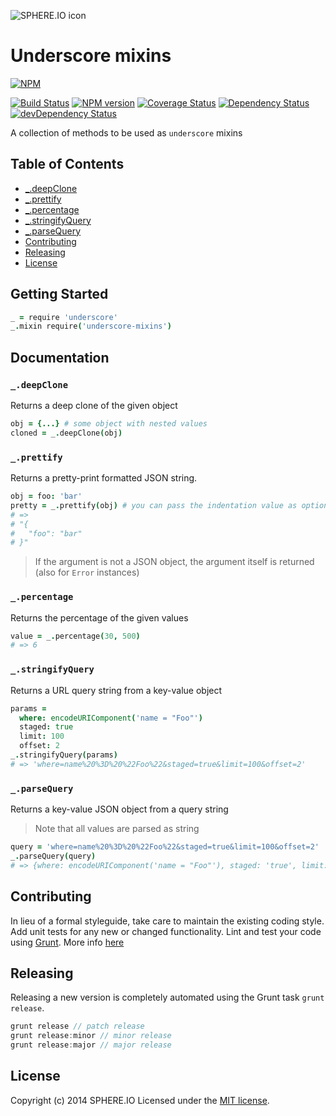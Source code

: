 ![SPHERE.IO icon](https://admin.sphere.io/assets/images/sphere_logo_rgb_long.png)

# Underscore mixins

[![NPM](https://nodei.co/npm/underscore-mixins.png?downloads=true)](https://www.npmjs.org/package/underscore-mixins)

[![Build Status](https://secure.travis-ci.org/sphereio/underscore-mixins.png?branch=master)](http://travis-ci.org/sphereio/underscore-mixins) [![NPM version](https://badge.fury.io/js/underscore-mixins.png)](http://badge.fury.io/js/underscore-mixins) [![Coverage Status](https://coveralls.io/repos/sphereio/underscore-mixins/badge.png)](https://coveralls.io/r/sphereio/underscore-mixins) [![Dependency Status](https://david-dm.org/sphereio/underscore-mixins.png?theme=shields.io)](https://david-dm.org/sphereio/underscore-mixins) [![devDependency Status](https://david-dm.org/sphereio/underscore-mixins/dev-status.png?theme=shields.io)](https://david-dm.org/sphereio/underscore-mixins#info=devDependencies)

A collection of methods to be used as `underscore` mixins

## Table of Contents
* [_.deepClone](#_deepclone)
* [_.prettify](#_prettify)
* [_.percentage](#_percentage)
* [_.stringifyQuery](#_stringifyquery)
* [_.parseQuery](#_parsequery)
* [Contributing](#contributing)
* [Releasing](#releasing)
* [License](#license)


## Getting Started

```coffeescript
_ = require 'underscore'
_.mixin require('underscore-mixins')
```

## Documentation

### `_.deepClone`
Returns a deep clone of the given object

```coffeescript
obj = {...} # some object with nested values
cloned = _.deepClone(obj)
```

### `_.prettify`
Returns a pretty-print formatted JSON string.

```coffeescript
obj = foo: 'bar'
pretty = _.prettify(obj) # you can pass the indentation value as optional 2nd argument (default 2)
# =>
# "{
#   "foo": "bar"
# }"
```

> If the argument is not a JSON object, the argument itself is returned (also for `Error` instances)

### `_.percentage`
Returns the percentage of the given values

```coffeescript
value = _.percentage(30, 500)
# => 6
```

### `_.stringifyQuery`
Returns a URL query string from a key-value object

```coffeescript
params =
  where: encodeURIComponent('name = "Foo"')
  staged: true
  limit: 100
  offset: 2
_.stringifyQuery(params)
# => 'where=name%20%3D%20%22Foo%22&staged=true&limit=100&offset=2'
```

### `_.parseQuery`
Returns a key-value JSON object from a query string
> Note that all values are parsed as string

```coffeescript
query = 'where=name%20%3D%20%22Foo%22&staged=true&limit=100&offset=2'
_.parseQuery(query)
# => {where: encodeURIComponent('name = "Foo"'), staged: 'true', limit: '100', offset: '2'}
```

## Contributing
In lieu of a formal styleguide, take care to maintain the existing coding style. Add unit tests for any new or changed functionality. Lint and test your code using [Grunt](http://gruntjs.com/).
More info [here](CONTRIBUTING.md)

## Releasing
Releasing a new version is completely automated using the Grunt task `grunt release`.

```javascript
grunt release // patch release
grunt release:minor // minor release
grunt release:major // major release
```

## License
Copyright (c) 2014 SPHERE.IO
Licensed under the [MIT license](LICENSE-MIT).
